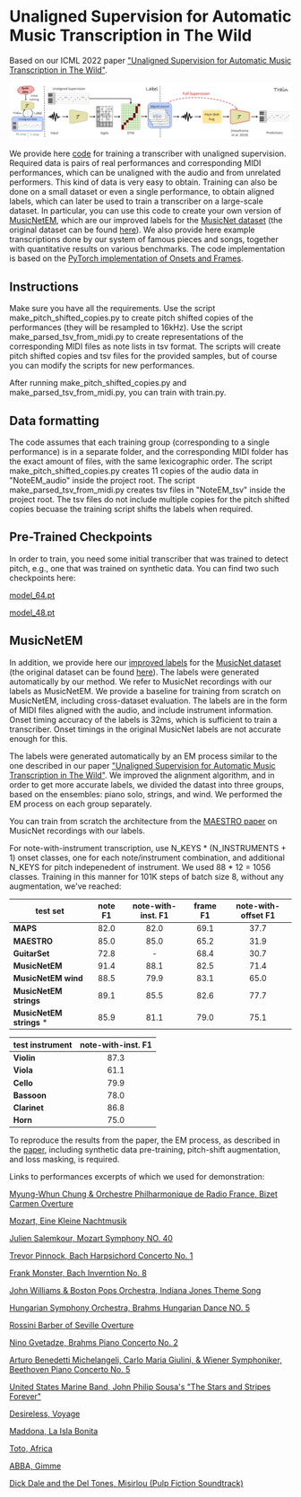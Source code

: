 # Unaligned Supervision for Automatic Music Transcription in The Wild
Based on our ICML 2022 paper ["Unaligned Supervision for Automatic Music Transcription in The Wild"](https://arxiv.org/abs/2204.13668).

![alt text](teaser.png "Title")

We provide here [code](unaligned-supervision-master) for training a transcriber with unaligned supervision. Required data is pairs of real performances and corresponding MIDI performances, which can be unaligned with the audio and from unrelated performers. This kind of data is very easy to obtain. Training can also be done on a small dataset or even a single performance, to obtain aligned labels, which can later be used to train a transcriber on a large-scale dataset. In particular, you can use this code to create your own version of [MusicNetEM](musicnet_em.zip), which are our improved labels for the [MusicNet dataset](https://arxiv.org/abs/1611.09827) (the original dataset can be found [here](https://www.kaggle.com/imsparsh/musicnet-dataset)). We also provide here example transcriptions done by our system of famous pieces and songs, together with quantitative results on various benchmarks. The code implementation is based on the [PyTorch implementation of Onsets and Frames](https://github.com/jongwook/onsets-and-frames).

## Instructions
Make sure you have all the requirements. Use the script make_pitch_shifted_copies.py to create pitch shifted copies of the performances (they will be resampled to 16kHz). Use the script make_parsed_tsv_from_midi.py to create representations of the corresponding MIDI files as note lists in tsv format. The scripts will create pitch shifted copies and tsv files for the provided samples, but of course you can modify the scripts for new performances.

After running make_pitch_shifted_copies.py and make_parsed_tsv_from_midi.py, you can train with train.py.

## Data formatting
The code assumes that each training group (corresponding to a single performance) is in a separate folder, and the corresponding MIDI folder has the exact amount of files, with the same lexicographic order. The script make_pitch_shifted_copies.py creates 11 copies of the audio data in "NoteEM_audio" inside the project root. The script make_parsed_tsv_from_midi.py creates tsv files in "NoteEM_tsv" inside the project root. The tsv files do not include multiple copies for the pitch shifted copies becuase the training script shifts the labels when required.

## Pre-Trained Checkpoints
In order to train, you need some initial transcriber that was trained to detect pitch, e.g., one that was trained on synthetic data. You can find two such checkpoints here:

[model_64.pt](https://drive.google.com/file/d/1RW7Tvaq8jhhjQ3mm5crrBjiFZ7f4mlo9/view?usp=sharing)

[model_48.pt](https://drive.google.com/file/d/15QbAJWKkMu4lI4dbf7VYyyLbjq0dvL58/view?usp=sharing)


## MusicNetEM
In addition, we provide here our [improved labels](musicnet_em.zip) for the [MusicNet dataset](https://arxiv.org/abs/1611.09827) (the original dataset can be found [here](https://www.kaggle.com/imsparsh/musicnet-dataset)). The labels were generated automatically by our method. We refer to MusicNet recordings with our labels as MusicNetEM. We provide a baseline for training from scratch on MusicNetEM, including cross-dataset evaluation. The labels are in the form of MIDI files aligned with the audio, and include instrument information. Onset timing accuracy of the labels is 32ms, which is sufficient to train a transcriber. Onset timings in the original MusicNet labels are not accurate enough for this.

The labels were generated automatically by an EM process similar to the one described in our paper ["Unaligned Supervision for Automatic Music Transcription in The Wild"](https://link-url-here.org). We improved the alignment algorithm, and in order to get more accurate labels, we divided the datast into three groups, based on the ensembles: piano solo, strings, and wind. We performed the EM process on each group separately.

You can train from scratch the architecture from the [MAESTRO paper](https://arxiv.org/abs/1810.12247) on MusicNet recordings with our labels.

For note-with-instrument transcription, use N_KEYS * (N_INSTRUMENTS + 1) onset classes, one for each note/instrument combination, and additional N_KEYS for pitch indepenedent of instrument. 
We used 88 * 12 = 1056 classes. Training in this manner for 101K steps of batch size 8, without any augmentation, we've reached: 


| test set | note F1 | note-with-inst. F1 | frame F1 | note-with-offset F1 |
| --- | :-: | :-: | :-: | :-: |
| **MAPS** | 82.0| 82.0 |69.1 | 37.7 |
| **MAESTRO** | 85.0 | 85.0 |65.2 | 31.9 |
| **GuitarSet** | 72.8 | - | 68.4 | 30.7 |
| **MusicNetEM** | 91.4 | 88.1 | 82.5 | 71.4 |
| **MusicNetEM wind** | 88.5 | 79.9 | 83.1 | 65.0 |
| **MusicNetEM strings** | 89.1 | 85.5 | 82.6 | 77.7 |
| **MusicNetEM strings** * | 85.9 | 81.1 | 79.0 | 75.1 |

| test instrument | note-with-inst. F1 |
| --- | :-: |
| **Violin** | 87.3 |
| **Viola** | 61.1 |
| **Cello** | 79.9 |
|**Bassoon** | 78.0 |
|**Clarinet** | 86.8 |
| **Horn** | 75.0 |


To reproduce the results from the paper, the EM process, as described in the [paper](https://link-url-here.org), including synthetic data pre-training, pitch-shift augmentation, and loss masking, is required.

Links to performances excerpts of which we used for demonstration:

[Myung-Whun Chung & Orchestre Philharmonique de Radio France, Bizet Carmen Overture](https://www.youtube.com/watch?v=jL-Csf1pNCI&ab_channel=FranceMusique)

[Mozart, Eine Kleine Nachtmusik](https://www.youtube.com/watch?v=oy2zDJPIgwc&ab_channel=AllClassicalMusic)

[Julien Salemkour, Mozart Symphony NO. 40](https://www.youtube.com/watch?v=wqkXqpQMk2k&ab_channel=EuroArtsChannel)

[Trevor Pinnock, Bach Harpsichord Concerto No. 1](https://www.youtube.com/watch?v=R66fz9yxzAk&ab_channel=SoliDeoGloria8550)

[Frank Monster, Bach Inverntion No. 8](https://www.youtube.com/watch?v=whbFffxr2q4&ab_channel=NetherlandsBachSociety)

[John Williams & Boston Pops Orchestra, Indiana Jones Theme Song](https://www.youtube.com/watch?v=-bTpp8PQSog&ab_channel=Vyrium)

[Hungarian Symphony Orchestra, Brahms Hungarian Dance NO. 5](https://www.youtube.com/watch?v=Nzo3atXtm54&ab_channel=MelosKonzerte)

[Rossini Barber of Seville Overture](https://www.youtube.com/watch?v=OloXRhesab0&t=2s&ab_channel=ClassicalMusicOnly)

[Nino Gvetadze, Brahms Piano Concerto No. 2](https://www.youtube.com/watch?v=YzZy1is6ZRU&ab_channel=Levan)

[Arturo Benedetti Michelangeli, Carlo Maria Giulini, & Wiener Symphoniker, Beethoven Piano Concerto No. 5](https://www.youtube.com/watch?v=TahrEIVu4nQ&ab_channel=pianoconc2)

[United States Marine Band, John Philip Sousa's "The Stars and Stripes Forever"](https://www.youtube.com/watch?v=a-7XWhyvIpE&ab_channel=UnitedStatesMarineBand)

[Desireless, Voyage](https://www.youtube.com/watch?v=NlgmH5q9uNk&ab_channel=Desireless)

[Maddona, La Isla Bonita](https://www.youtube.com/watch?v=zpzdgmqIHOQ&ab_channel=Madonna)

[Toto, Africa](https://www.youtube.com/watch?v=FTQbiNvZqaY&ab_channel=TotoVEVO)

[ABBA, Gimme](https://www.youtube.com/watch?v=JWay7CDEyAI&ab_channel=CraigGagn%C3%A9)

[Dick Dale and the Del Tones, Misirlou (Pulp Fiction Soundtrack)](https://www.youtube.com/watch?v=1hLIXrlpRe8)


